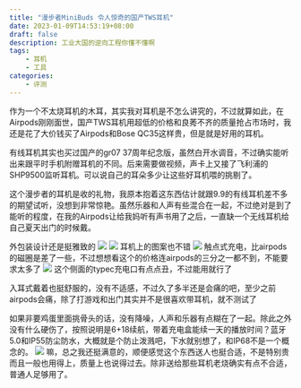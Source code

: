 ```yaml
---
title: "漫步者MiniBuds 令人惊奇的国产TWS耳机"
date: 2023-01-09T14:53:19+08:00
draft: false 
description: 工业大国的逆向工程你懂不懂啊
tags: 
    - 耳机
    - 工具
categories: 
    - 评测
---
```

作为一个不太烧耳机的木耳，其实我对耳机是不怎么讲究的，不过就算如此，在Airpods刚刚面世，国产TWS耳机用超低的价格和良莠不齐的质量抢占市场时，我还是花了大价钱买了Airpods和Bose QC35这样贵，但是就是好用的耳机。

有线耳机其实也买过国产的gr07 37周年纪念版，虽然白开水调音，不过确实能听出来跟平时手机附赠耳机的不同。后来需要做视频，声卡上又接了飞利浦的SHP9500监听耳机。可以说自己的耳朵多少让这些好耳机喂的挑剔了。

这个漫步者的耳机是收的礼物，我原本抱着这东西估计就跟9.9的有线耳机差不多的期望试听，没想到非常惊艳。虽然乐器和人声有些混合在一起，不过绝对是到了能听的程度，在我的Airpods让给我妈听有声书用了之后，一直缺一个无线耳机给自己夏天出门的时候戴。

外包装设计还是挺雅致的
![](https://s2.loli.net/2023/01/09/inJEvTGeXOtbfCA.jpg)
![](https://s2.loli.net/2023/01/09/hbOSeYC8gI3NpMm.jpg)
耳机上的图案也不错
![](https://s2.loli.net/2023/01/09/OBrzokynsc92NaZ.jpg)
触点式充电，比airpods的磁圈是差了一些，不过想想看这个的价格连airpods的三分之一都不到，不能要求太多了
![](https://s2.loli.net/2023/01/09/dBzlSUV8ZXJkKqs.jpg)
这个侧面的typec充电口有点点丑，不过能用就行了

入耳式戴着也挺舒服的，没有不适感，不过久了多半还是会痛的吧，至少之前airpods会痛，除了打游戏和出门其实并不是很喜欢带耳机，就不测试了

如果非要鸡蛋里面挑骨头的话，没有降噪，人声和乐器有点糊在了一起。除此之外没有什么硬伤了，按照说明是6+18续航，带着充电盒能续一天的播放时间？蓝牙5.0和IP55防尘防水，大概就是个防止泼溅吧，下水就别想了，和IP68不是一个概念的。
![](https://s2.loli.net/2023/01/09/JZT7kLXbVF8tQfU.jpg)
嘛，总之我还挺满意的，顺便感觉这个东西送人也挺合适，不是特别贵而且一般也用得上，质量上也说得过去。除非送给那些耳机老烧确实有点不合适，普通人足够用了。
